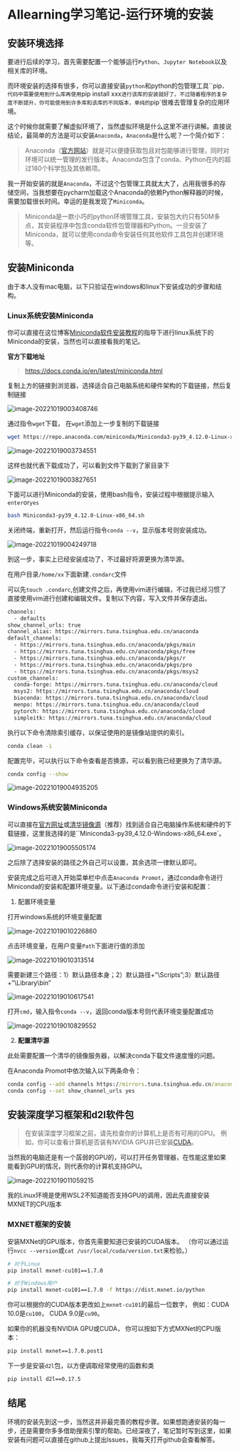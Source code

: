 # AIlearning学习笔记-运行环境的安装

## 安装环境选择

要进行后续的学习，首先需要配置一个能够运行`Python`、`Jupyter Notebook`以及相关库的环境。

而环境安装的选择有很多，你可以直接安装`python`和python的包管理工具``pip`，代码中需要使用到什么库再使用`pip install xxx`进行该库的安装就好了。不过随着程序的复杂度不断提升，你可能使用到许多库和该库的不同版本，单纯的`pip`很难去管理复杂的应用环境。

这个时候你就需要了解虚拟环境了，当然虚拟环境是什么这里不进行讲解。直接说结论，最简单的方法是可以安装`Anaconda`，`Anaconda`是什么呢？一个简介如下：

> Anaconda（[官方网站](https://link.zhihu.com/?target=https%3A//www.anaconda.com/download/%23macos)）就是可以便捷获取包且对包能够进行管理，同时对环境可以统一管理的发行版本。Anaconda包含了conda、Python在内的超过180个科学包及其依赖项。

我一开始安装的就是`Anaconda`，不过这个包管理工具就太大了，占用我很多的存储空间，当我想要在pycharm加载这个Anaconda的依赖Python解释器的时候，需要加载很长时间。幸运的是我发现了`Miniconda`。

> Miniconda是一款小巧的python环境管理工具，安装包大约只有50M多点，其安装程序中包含conda软件包管理器和Python。一旦安装了Miniconda，就可以使用conda命令安装任何其他软件工具包并创建环境等。

## 安装Miniconda

由于本人没有mac电脑，以下只验证在windows和linux下安装成功的步骤和结构。

### Linux系统安装Miniconda

你可以直接在这位博客[Miniconda软件安装教程](https://blog.csdn.net/qq_42951560/article/details/109152114)的指导下进行linux系统下的Miniconda的安装，当然也可以直接看我的笔记。

**官方下载地址**

> https://docs.conda.io/en/latest/miniconda.html

复制上方的链接到浏览器，选择适合自己电脑系统和硬件架构的下载链接，然后复制链接

![image-20221019003408746](https://wjx-pic.oss-cn-hangzhou.aliyuncs.com/images/202210190034923.png)

通过指令`wget`下载， 在`wget`添加上一步复制的下载链接

```bash
wget https://repo.anaconda.com/miniconda/Miniconda3-py39_4.12.0-Linux-x86_64.sh --no-check-certificate
```

![image-20221019003734551](https://wjx-pic.oss-cn-hangzhou.aliyuncs.com/images/202210190037623.png)

这样也就代表下载成功了，可以看到文件下载到了家目录下

![image-20221019003827651](https://wjx-pic.oss-cn-hangzhou.aliyuncs.com/images/202210190038698.png)

下面可以进行Miniconda的安装，使用bash指令，安装过程中根据提示输入`enter`or`yes`

```bash
bash Miniconda3-py39_4.12.0-Linux-x86_64.sh
```

关闭终端，重新打开，然后运行指令`conda --v`，显示版本号则安装成功。

![image-20221019004249718](https://wjx-pic.oss-cn-hangzhou.aliyuncs.com/images/202210190042774.png)

到这一步，事实上已经安装成功了，不过最好将源更换为清华源。

在用户目录`/home/xx`下面新建`.condarc`文件

可以先`touch .condarc`,创建文件之后，再使用vim进行编辑，不过我已经习惯了直接使用vim进行创建和编辑文件。复制以下内容，写入文件并保存退出。

```bash
channels:
  - defaults
show_channel_urls: true
channel_alias: https://mirrors.tuna.tsinghua.edu.cn/anaconda
default_channels:
  - https://mirrors.tuna.tsinghua.edu.cn/anaconda/pkgs/main
  - https://mirrors.tuna.tsinghua.edu.cn/anaconda/pkgs/free
  - https://mirrors.tuna.tsinghua.edu.cn/anaconda/pkgs/r
  - https://mirrors.tuna.tsinghua.edu.cn/anaconda/pkgs/pro
  - https://mirrors.tuna.tsinghua.edu.cn/anaconda/pkgs/msys2
custom_channels:
  conda-forge: https://mirrors.tuna.tsinghua.edu.cn/anaconda/cloud
  msys2: https://mirrors.tuna.tsinghua.edu.cn/anaconda/cloud
  bioconda: https://mirrors.tuna.tsinghua.edu.cn/anaconda/cloud
  menpo: https://mirrors.tuna.tsinghua.edu.cn/anaconda/cloud
  pytorch: https://mirrors.tuna.tsinghua.edu.cn/anaconda/cloud
  simpleitk: https://mirrors.tuna.tsinghua.edu.cn/anaconda/cloud

```

执行以下命令清除索引缓存，以保证使用的是镜像站提供的索引。

```bash
conda clean -i
```

配置完毕，可以执行以下命令查看是否换源，可以看到我已经更换为了清华源。

```bash
conda config --show
```



![image-20221019004935205](https://wjx-pic.oss-cn-hangzhou.aliyuncs.com/images/202210190049281.png)

### Windows系统安装Miniconda

可以直接在[官方网址](https://docs.conda.io/en/latest/miniconda.html)或[清华镜像源](https://mirrors.tuna.tsinghua.edu.cn/anaconda/miniconda/)（推荐）找到适合自己电脑操作系统和硬件的下载链接，这里我选择的是``Miniconda3-py39_4.12.0-Windows-x86_64.exe`。

![image-20221019005505174](https://wjx-pic.oss-cn-hangzhou.aliyuncs.com/images/202210190055224.png)

之后除了选择安装的路径之外自己可以设置，其余选项一律默认即可。

安装完成之后可进入开始菜单栏中点击`Anaconda Promot`，通过conda命令进行Miniconda的安装和配置环境变量。以下通过conda命令进行安装和配置：

1. 配置环境变量

打开windows系统的环境变量配置

![image-20221019010226860](https://wjx-pic.oss-cn-hangzhou.aliyuncs.com/images/202210190102926.png)

点击环境变量，在用户变量`Path`下面进行值的添加

![image-20221019010313514](https://wjx-pic.oss-cn-hangzhou.aliyuncs.com/images/202210190103575.png)

需要新建三个路径：1）默认路径本身；2）默认路径+”\Scripts”;3）默认路径+”\Library\bin” 

![image-20221019010617541](https://wjx-pic.oss-cn-hangzhou.aliyuncs.com/images/202210190106600.png)



打开`cmd`，输入指令`conda --v`，返回conda版本号则代表环境变量配置成功

![image-20221019010829552](https://wjx-pic.oss-cn-hangzhou.aliyuncs.com/images/202210190108605.png)

2. **配置清华源**

此处需要配置一个清华的镜像服务器，以解决conda下载文件速度慢的问题。

在Anaconda Promot中依次输入以下两条命令：

```cmd
conda config --add channels https://mirrors.tuna.tsinghua.edu.cn/anaconda/pkgs/free/
conda config --set show_channel_urls yes
```

## 安装深度学习框架和d2l软件包

> 在安装深度学习框架之前，请先检查你的计算机上是否有可用的GPU。 例如，你可以查看计算机是否装有NVIDIA GPU并已安装[CUDA](https://developer.nvidia.com/cuda-downloads)。 

当然我的电脑还是有一个孱弱的GPU的，可以打开任务管理器，在性能这里如果能看到GPU的情况，则代表你的计算机支持GPU。

![image-20221019011059215](https://wjx-pic.oss-cn-hangzhou.aliyuncs.com/images/202210190110275.png)

我的Linux环境是使用WSL2不知道能否支持GPU的调用，因此先直接安装MXNET的CPU版本

### MXNET框架的安装

安装MXNet的GPU版本，你首先需要知道已安装的CUDA版本。 （你可以通过运行`nvcc --version`或`cat /usr/local/cuda/version.txt`来检验。）

```bash
# 对于Linux
pip install mxnet-cu101==1.7.0

# 对于Windows用户
pip install mxnet-cu101==1.7.0 -f https://dist.mxnet.io/python
```

你可以根据你的CUDA版本更改如上`mxnet-cu101`的最后一位数字， 例如：CUDA 10.0是`cu100`， CUDA 9.0是`cu90`。

如果你的机器没有NVIDIA GPU或CUDA， 你可以按如下方式MXNet的CPU版本：

```bash
pip install mxnet==1.7.0.post1
```

下一步是安装`d2l`包，以方便调取经常使用的函数和类

```bash
pip install d2l==0.17.5
```
## 结尾

环境的安装先到这一步，当然这并非最完善的教程步骤。如果想跑通安装的每一步，还是需要你多多借助搜索引擎的帮助。已经深夜了，笔记暂时写到这里，如果安装有问题可以直接在github上提出lssues，我每天打开github会查看解答。

